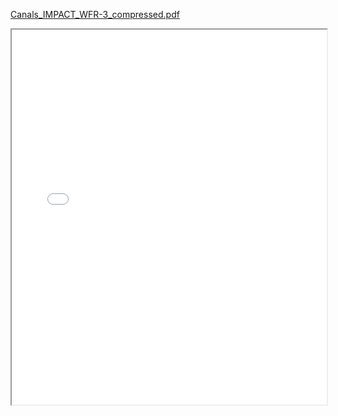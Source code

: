 [Canals_IMPACT_WFR-3_compressed.pdf](https://github.com/user-attachments/files/20714211/Canals_IMPACT_WFR-3_compressed.pdf)

<iframe src="yourfile.pdf" width="100%" height="600px"></iframe>

